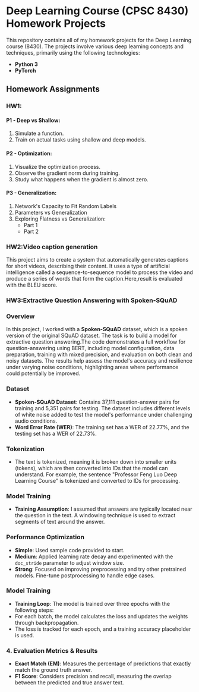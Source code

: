 # Deep Learning Course (CPSC 8430) Homework Projects

This repository contains all of my homework projects for the Deep Learning course (8430). The projects involve various deep learning concepts and techniques, primarily using the following technologies:

- **Python 3**
- **PyTorch**

## Homework Assignments

### HW1:

#### P1 - Deep vs Shallow:
1. Simulate a function.
2. Train on actual tasks using shallow and deep models.

#### P2 - Optimization:
1. Visualize the optimization process.
2. Observe the gradient norm during training.
3. Study what happens when the gradient is almost zero.

#### P3 - Generalization:
1. Network's Capacity to Fit Random Labels
2. Parameters vs Generalization
3. Exploring Flatness vs Generalization:
   - Part 1
   - Part 2

### HW2:Video caption generation

This project aims to create a system that automatically generates captions for short videos, describing their content. It uses a type of artificial intelligence called a sequence-to-sequence model to process the video and produce a series of words that form the caption.Here,result is evaluated with the BLEU score.



### HW3:Extractive Question Answering with Spoken-SQuAD

### Overview
In this project, I worked with a **Spoken-SQuAD** dataset, which is a spoken version of the original SQuAD dataset. The task is to build a model for extractive question answering.The code demonstrates a full workflow for question-answering using BERT, including model configuration, data preparation, training with mixed precision, and evaluation on both clean and noisy datasets. The results help assess the model's accuracy and resilience under varying noise conditions, highlighting areas where performance could potentially be improved.

### Dataset
- **Spoken-SQuAD Dataset**: Contains 37,111 question-answer pairs for training and 5,351 pairs for testing. The dataset includes different levels of white noise added to test the model's performance under challenging audio conditions.
- **Word Error Rate (WER)**: The training set has a WER of 22.77%, and the testing set has a WER of 22.73%.

### Tokenization
- The text is tokenized, meaning it is broken down into smaller units (tokens), which are then converted into IDs that the model can understand. For example, the sentence "Professor Feng Luo Deep Learning Course" is tokenized and converted to IDs for processing.

### Model Training
- **Training Assumption**: I assumed that answers are typically located near the question in the text. A windowing technique is used to extract segments of text around the answer.

### Performance Optimization
- **Simple**: Used sample code provided to start.
- **Medium**: Applied learning rate decay and experimented with the `doc_stride` parameter to adjust window size.
- **Strong**: Focused on improving preprocessing and try other pretrained models. Fine-tune postprocessing to handle edge cases.

### Model Training
- **Training Loop**: The model is trained over three epochs with the following steps:
- For each batch, the model calculates the loss and updates the weights through backpropagation. 
- The loss is tracked for each epoch, and a training accuracy placeholder is used.

### 4. **Evaluation Metrics & Results**

   - **Exact Match (EM)**: Measures the percentage of predictions that exactly match the ground truth answer.
   - **F1 Score**: Considers precision and recall, measuring the overlap between the predicted and true answer text.





